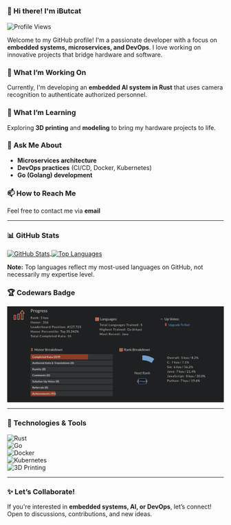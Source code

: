 ### 👋 Hi there! I'm **iButcat**  

<a><img align="center" src="https://komarev.com/ghpvc/?username=iButcat" alt="Profile Views" /></a>  

Welcome to my GitHub profile! I'm a passionate developer with a focus on **embedded systems, microservices, and DevOps**. I love working on innovative projects that bridge hardware and software.  

### 🔭 **What I’m Working On**  
Currently, I'm developing an **embedded AI system in Rust** that uses camera recognition to authenticate authorized personnel.  

### 🌱 **What I’m Learning**  
Exploring **3D printing** and **modeling** to bring my hardware projects to life.  

### 💬 **Ask Me About**  
- **Microservices architecture**  
- **DevOps practices** (CI/CD, Docker, Kubernetes)  
- **Go (Golang) development**  

### 📫 **How to Reach Me**  
Feel free to contact me via **email**  

---

### 📊 **GitHub Stats**  

<a href="https://github.com/iButcat">
  <img align="center" src="https://github-readme-stats.vercel.app/api?username=iButcat&count_private=true&show_icons=true&theme=tokyonight" alt="GitHub Stats" />
</a>
<a href="https://github.com/iButcat">
  <img align="center" src="https://github-readme-stats.vercel.app/api/top-langs/?username=iButcat&count_private=true&langs_count=4&layout=compact&show_icons=true&theme=tokyonight" alt="Top Languages" />
</a>  

**Note:** Top languages reflect my most-used languages on GitHub, not necessarily my expertise level.  

### 🏆 **Codewars Badge**  
<a>
  <img align="center" src="https://github.com/iButcat/iButcat/blob/main/codewars.png" alt="Codewars Rank" />
</a>  

---

### 🔨 **Technologies & Tools**  

![Rust](https://img.shields.io/badge/-Rust-000000?style=flat&logo=rust)  
![Go](https://img.shields.io/badge/-Go-00ADD8?style=flat&logo=go)  
![Docker](https://img.shields.io/badge/-Docker-2496ED?style=flat&logo=docker)  
![Kubernetes](https://img.shields.io/badge/-Kubernetes-326CE5?style=flat&logo=kubernetes)  
![3D Printing](https://img.shields.io/badge/-3D_Printing-FF6E00?style=flat&logo=blender)  

---

### ✨ **Let’s Collaborate!**  
If you're interested in **embedded systems, AI, or DevOps**, let’s connect! Open to discussions, contributions, and new ideas.  
